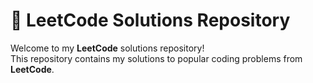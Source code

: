 # 🧩 LeetCode Solutions Repository

Welcome to my **LeetCode** solutions repository!  
This repository contains my solutions to popular coding problems from **LeetCode**.
